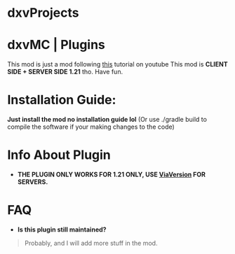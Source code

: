 # dxvProjects

# dxvMC | Plugins
This mod is just a mod following [this](https://www.youtube.com/watch?v=oU8-qV-ZtUY&list=PLKGarocXCE1H_HxOYihQMq0mlpqiUJj4L) tutorial on youtube
This mod is **CLIENT SIDE + SERVER SIDE 1.21** tho. Have fun. 

# Installation Guide:
**Just install the mod no installation guide lol**
(Or use ./gradle build to compile the software if your making changes to the code)

# Info About Plugin
- **THE PLUGIN ONLY WORKS FOR 1.21 ONLY, USE [ViaVersion](https://modrinth.com/plugin/viaversion) FOR SERVERS.**
# FAQ
- **Is this plugin still maintained?**
> Probably, and I will add more stuff in the mod. 
